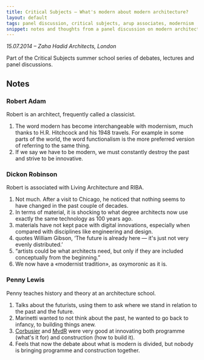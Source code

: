 ```yaml
---
title: Critical Subjects – What's modern about modern architecture?
layout: default
tags: panel discussion, critical subjects, arup associates, modernism
snippet: notes and thoughts from a panel discussion on modern architecture featuring Robert Adam, Dickon Robinson and Penny Lewis
---
```


_15.07.2014 – Zaha Hadid Architects, London_

Part of the Critical Subjects summer school series of debates, lectures and
panel discussions.

## Notes

### Robert Adam

Robert is an architect, frequently called a classicist.

1. The word modern has become interchangeable with modernism, much thanks to
   H.R. Hitchcock and his 1948 travels. For example in some parts of the world,
   the word functionalism is the more preferred version of referring to the
   same thing.
1. If we say we have to be modern, we must constantly destroy the past and
   strive to be innovative.

### Dickon Robinson

Robert is associated with Living Architecture and RIBA.

1. Not much. After a visit to Chicago, he noticed that nothing seems to have
   changed in the past couple of decades.
1. In terms of material, it is shocking to what degree architects now use
   exactly the same technology as 100 years ago.
1. materials have not kept pace with digital innovations, especially when
   compared with disciplines like engineering and design.
1. quotes William Gibson, ‘The future is already here — it's just not very
   evenly distributed.’
1. “artists could be what architects need, but only if they are included
   conceptually from the beginning.”
1. We now have a «modernist tradition», as oxymoronic as it is.

### Penny Lewis

Penny teaches history and theory at an architecture school.

1. Talks about the futurists, using them to ask where we stand in relation to
   the past and the future.
1. Marinetti wanted to not think about the past, he wanted to go back to
   infancy, to building things anew.
1. [Corbusier](le_corbusier) and [MvdR](mies_van_der_rohe) were very good at
   innovating both programme (what's it for) and construction (how to build
   it).
1. Feels that now the debate about what is modern is divided, but nobody is
   bringing programme and construction together.
